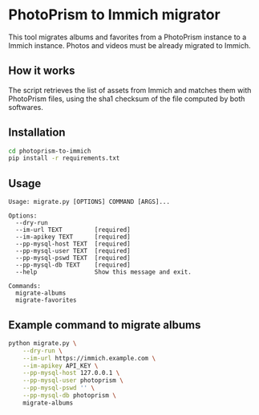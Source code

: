 # PhotoPrism to Immich migrator

This tool migrates albums and favorites from a PhotoPrism instance to a Immich instance. Photos and videos must be already migrated to Immich.

## How it works

The script retrieves the list of assets from Immich and matches them with PhotoPrism files, using the sha1 checksum of the file computed by both softwares.

## Installation

```sh
cd photoprism-to-immich
pip install -r requirements.txt
```

## Usage

```
Usage: migrate.py [OPTIONS] COMMAND [ARGS]...

Options:
  --dry-run
  --im-url TEXT         [required]
  --im-apikey TEXT      [required]
  --pp-mysql-host TEXT  [required]
  --pp-mysql-user TEXT  [required]
  --pp-mysql-pswd TEXT  [required]
  --pp-mysql-db TEXT    [required]
  --help                Show this message and exit.

Commands:
  migrate-albums
  migrate-favorites
```

## Example command to migrate albums

```sh
python migrate.py \
    --dry-run \
    --im-url https://immich.example.com \
    --im-apikey API_KEY \
    --pp-mysql-host 127.0.0.1 \
    --pp-mysql-user photoprism \
    --pp-mysql-pswd '' \
    --pp-mysql-db photoprism \
    migrate-albums
```
